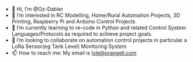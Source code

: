 - 👋 Hi, I’m @Oz-Dabler
- 👀 I’m interested in RC Modelling, Home/Rural Automation Projects, 3D Printing, Raspberry Pi and Arduino Control Projects
- 🌱 I’m currently learning to re-code in Python and related Control System Languages/Protocols as required to achieve project goals.
- 💞️ I’m looking to collaborate on automation control projects in particular a LoRa Sensor(eg Tank Level) Monitoring System
- 📫 How to reach me: My email is lyle@prangell.com

<!---
Oz-Dabler/Oz-Dabler is a ✨ special ✨ repository because its `README.md` (this file) appears on your GitHub profile.
You can click the Preview link to take a look at your changes.
--->
